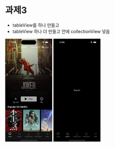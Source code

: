 # 과제3

- tableView를 하나 만들고
- tableView 하나 더 만들고 안에 collectionView 넣음

<img src="./images/main.png" width="30%" height="30%"/>

<img src="./images/second.png" width="30%" height="30%"/>

